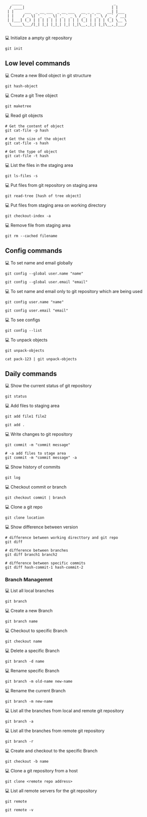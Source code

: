 ```
   _____                                          _     
  / ____|                                        | |    
 | |     ___  _ __ ___  _ __ ___   __ _ _ __   __| |___ 
 | |    / _ \| '_ ` _ \| '_ ` _ \ / _` | '_ \ / _` / __|
 | |___| (_) | | | | | | | | | | | (_| | | | | (_| \__ \
  \_____\___/|_| |_| |_|_| |_| |_|\__,_|_| |_|\__,_|___/
   
```

💻 Initialize a ampty git repository

```
git init
```

## Low level commands

💻 Create a new Blod object in git structure

```
git hash-object
```

💻 Create a git Tree object

```
git maketree
```

💻 Read git objects

```
# Get the content of object
git cat-file -p hash 

# Get the size of the object
git cat-file -s hash 

# Get the type of object
git cat-file -t hash 
```

💻 List the files in the staging area

```
git ls-files -s
```

💻 Put files from git repository on staging area

```
git read-tree [hash of tree object]
```

💻 Put files from staging area on working directory

```
git checkout-index -a
```

💻 Remove file from staging area

```
git rm --cached filename
```

## Config commands

💻 To set name and email globally

```
git config --global user.name "name"

git config --global user.email "email"
```

💻 To set name and email only to git repository which are being used

```
git config user.name "name"

git config user.email "email"
```

💻 To see configs

```
git config --list
```

💻 To unpack objects

```
git unpack-objects

cat pack-123 | git unpack-objects
```

## Daily commands

💻 Show the current status of git repository

```
git status
```

💻 Add files to staging area

```
git add file1 file2

git add .
```

💻 Write changes to git repository

```
git commit -m "commit message"

# -a add files to stage area
git commit -m "commit message" -a
```

💻 Show history of commits

```
git log
```

💻 Checkout commit or branch

```
git checkout commit | branch
```

💻 Clone a git repo

```
git clone location
```

💻 Show difference between version

```
# difference between working directtory and git repo
git diff

# difference between branches
git diff branch1 branch2

# difference between specific commits
git diff hash-commit-1 hash-commit-2
```

### Branch Managemnt

💻 List all local branches

```
git branch
```

💻 Create a new Branch

```
git branch name
```

💻 Checkout to specific Branch

```
git checkout name
```

💻 Delete a specific Branch

```
git branch -d name
```

💻 Rename specific Branch

```
git branch -m old-name new-name
```

💻 Rename the current Branch

```
git branch -m new-name
```

💻 List all the branches from local and remote git repository

```
git branch -a
```

💻 List all the branches from remote git repository

```
git branch -r
```

💻 Create and checkout to the specific Branch

```
git checkout -b name
```

💻 Clone a git repository from a host

```
git clone <remote repo address>
```

💻 List all remote servers for the git repository

```
git remote

git remote -v
```